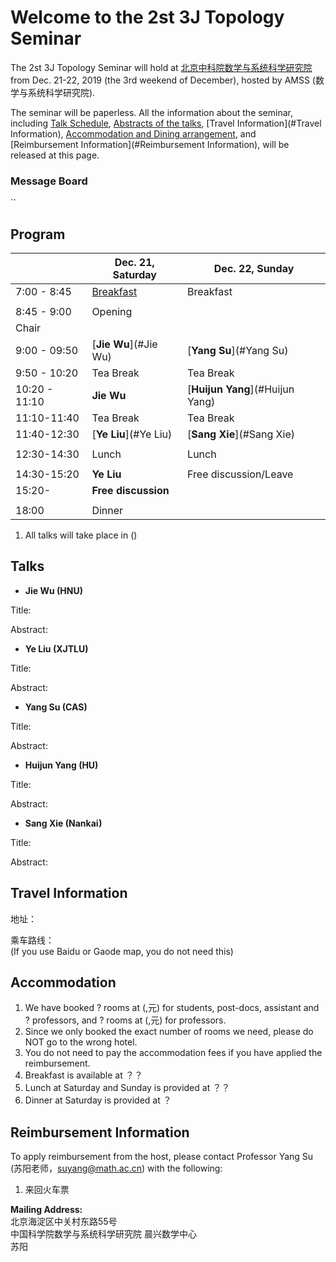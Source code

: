 # Welcome to the 2st 3J Topology Seminar  

The 2st 3J Topology Seminar will hold at [北京中科院数学与系统科学研究院](http://www.amss.ac.cn) from Dec. 21-22, 2019 (the 3rd weekend of December), hosted by AMSS (数学与系统科学研究院).

The seminar will be paperless. All the information about the seminar, including [Talk Schedule](#Program), [Abstracts of the talks](#Talks), [Travel Information](#Travel Information), [Accommodation and Dining arrangement](#Accommodation), and [Reimbursement Information](#Reimbursement Information), will be released at this page.

### Message Board
``


## <span id="Program">Program</span>  


|                         |       Dec. 21, Saturday           |   Dec. 22, Sunday                      |
| ----------------------- | --------------------------------  | -------------------------------------- |
|       7:00 - 8:45       |      [Breakfast](#dining)         |      Breakfast                         |
|                                                                                                      |
|       8:45 - 9:00       |           Opening                 |                                        |
|         Chair           |                                   |                                        |
|       9:00 - 09:50      |      [**Jie Wu**](#Jie Wu)        |       [**Yang Su**](#Yang Su)          | 
|       9:50 - 10:20      |          Tea Break                |         Tea Break                      |
|       10:20 - 11:10     |               **Jie Wu**          |    [**Huijun Yang**](#Huijun Yang)     |
|       11:10-11:40       |          Tea Break                |         Tea Break                      |
|       11:40-12:30       |      [**Ye Liu**](#Ye Liu)        |    [**Sang Xie**](#Sang Xie)           | 
|                                                                                                      |
|       12:30-14:30       |          Lunch                    |        Lunch                           |
|                                                                                                      |
|       14:30-15:20       |         **Ye Liu**               |         Free discussion/Leave          |
|       15:20-            |        **Free discussion**        |                                        |
|                                                                                                      |
|       18:00             |             Dinner                |                                        |
  
1. All talks will take place in ()   







## <span id="Talks">Talks</span>    


- **<span id="Jie Wu">Jie Wu</span> (HNU)**  

Title:  

Abstract: 



- **<span id="Ye Liu">Ye Liu</span> (XJTLU)**  

Title:  

Abstract: 



- **<span id="Yang Su">Yang Su</span> (CAS)**  

Title:  

Abstract: 



- **<span id="Huijun Yang">Huijun Yang</span> (HU)**  

Title: 

Abstract: 


  

- **<span id="Sang Xie">Sang Xie</span> (Nankai)**  

Title:  

Abstract: 




## <span id="Travel Information">Travel Information</span>

地址：  

乘车路线：  
(If you use Baidu or Gaode map, you do not need this)
 



## <span id="Accommodation">Accommodation</span>

1.	We have booked ? rooms at (,元) for students, post-docs, assistant and ? professors, and ? rooms at (,元) for professors.
2.	Since we only booked the exact number of rooms we need, please do NOT go to the wrong hotel.
3.	You do not need to pay the accommodation fees if you have applied the reimbursement.
4.	<span id="dining">Breakfast</span> is available at ？？
5.	Lunch at Saturday and Sunday is provided at ？？ 
6.	Dinner at Saturday is provided at ？




##  <span id="Reimbursement Information">Reimbursement Information</span>  

To apply reimbursement from the host, please contact Professor Yang Su (苏阳老师，suyang@math.ac.cn) with the following:

1.	来回火车票  

**Mailing Address:**  
北京海淀区中关村东路55号    
中国科学院数学与系统科学研究院 晨兴数学中心  
苏阳



